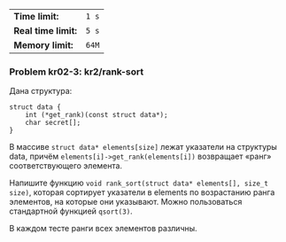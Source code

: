 |                      |       |
|----------------------|-------|
| **Time limit:**      | `1 s` |
| **Real time limit:** | `5 s` |
| **Memory limit:**    | `64M` |


### Problem kr02-3: kr2/rank-sort

Дана структура:

    
    
    struct data {
        int (*get_rank)(const struct data*);
        char secret[];
    }

В массиве `struct data* elements[size]` лежат указатели на структуры data, причём
`elements[i]->get_rank(elements[i])` возвращает «ранг» соответствующего элемента.

Напишите функцию `void rank_sort(struct data* elements[], size_t size)`, которая сортирует указатели
в elements по возрастанию ранга элементов, на которые они указывают. Можно пользоваться стандартной
функцией `qsort(3)`.

В каждом тесте ранги всех элементов различны.

